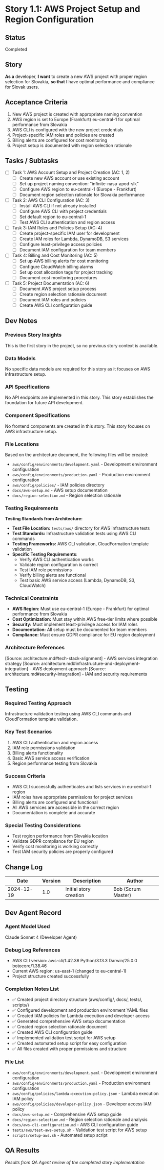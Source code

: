 # Story 1.1: AWS Project Setup and Region Configuration

## Status
Completed

## Story
**As a** developer,
**I want** to create a new AWS project with proper region selection for Slovakia,
**so that** I have optimal performance and compliance for Slovak users.

## Acceptance Criteria
1. New AWS project is created with appropriate naming convention
2. AWS region is set to Europe (Frankfurt) eu-central-1 for optimal performance from Slovakia
3. AWS CLI is configured with the new project credentials
4. Project-specific IAM roles and policies are created
5. Billing alerts are configured for cost monitoring
6. Project setup is documented with region selection rationale

## Tasks / Subtasks
- [ ] Task 1: AWS Account Setup and Project Creation (AC: 1, 2)
  - [ ] Create new AWS account or use existing account
  - [ ] Set up project naming convention: "infinite-nasa-apod-slk"
  - [ ] Configure AWS region to eu-central-1 (Europe - Frankfurt)
  - [ ] Document region selection rationale for Slovakia performance
- [ ] Task 2: AWS CLI Configuration (AC: 3)
  - [ ] Install AWS CLI if not already installed
  - [ ] Configure AWS CLI with project credentials
  - [ ] Set default region to eu-central-1
  - [ ] Test AWS CLI authentication and region access
- [ ] Task 3: IAM Roles and Policies Setup (AC: 4)
  - [ ] Create project-specific IAM user for development
  - [ ] Create IAM roles for Lambda, DynamoDB, S3 services
  - [ ] Configure least-privilege access policies
  - [ ] Document IAM configuration for team members
- [ ] Task 4: Billing and Cost Monitoring (AC: 5)
  - [ ] Set up AWS billing alerts for cost monitoring
  - [ ] Configure CloudWatch billing alarms
  - [ ] Set up cost allocation tags for project tracking
  - [ ] Document cost monitoring procedures
- [ ] Task 5: Project Documentation (AC: 6)
  - [ ] Document AWS project setup process
  - [ ] Create region selection rationale document
  - [ ] Document IAM roles and policies
  - [ ] Create AWS CLI configuration guide

## Dev Notes

### Previous Story Insights
This is the first story in the project, so no previous story context is available.

### Data Models
No specific data models are required for this story as it focuses on AWS infrastructure setup.

### API Specifications
No API endpoints are implemented in this story. This story establishes the foundation for future API development.

### Component Specifications
No frontend components are created in this story. This story focuses on AWS infrastructure setup.

### File Locations
Based on the architecture document, the following files will be created:
- `aws/config/environments/development.yaml` - Development environment configuration
- `aws/config/environments/production.yaml` - Production environment configuration
- `aws/config/policies/` - IAM policies directory
- `docs/aws-setup.md` - AWS setup documentation
- `docs/region-selection.md` - Region selection rationale

### Testing Requirements
**Testing Standards from Architecture:**
- **Test File Location:** `tests/aws/` directory for AWS infrastructure tests
- **Test Standards:** Infrastructure validation tests using AWS CLI commands
- **Testing Frameworks:** AWS CLI validation, CloudFormation template validation
- **Specific Testing Requirements:**
  - Verify AWS CLI authentication works
  - Validate region configuration is correct
  - Test IAM role permissions
  - Verify billing alerts are functional
  - Test basic AWS service access (Lambda, DynamoDB, S3, CloudWatch)

### Technical Constraints
- **AWS Region:** Must use eu-central-1 (Europe - Frankfurt) for optimal performance from Slovakia
- **Cost Optimization:** Must stay within AWS free-tier limits where possible
- **Security:** Must implement least-privilege access for IAM roles
- **Documentation:** All setup must be documented for team members
- **Compliance:** Must ensure GDPR compliance for EU region deployment

### Architecture References
[Source: architecture.md#tech-stack-alignment] - AWS services integration strategy
[Source: architecture.md#infrastructure-and-deployment-integration] - AWS deployment approach
[Source: architecture.md#security-integration] - IAM and security requirements

## Testing
### Required Testing Approach
Infrastructure validation testing using AWS CLI commands and CloudFormation template validation.

### Key Test Scenarios
1. AWS CLI authentication and region access
2. IAM role permissions validation
3. Billing alerts functionality
4. Basic AWS service access verification
5. Region performance testing from Slovakia

### Success Criteria
- AWS CLI successfully authenticates and lists services in eu-central-1 region
- IAM roles have appropriate permissions for project services
- Billing alerts are configured and functional
- All AWS services are accessible in the correct region
- Documentation is complete and accurate

### Special Testing Considerations
- Test region performance from Slovakia location
- Validate GDPR compliance for EU region
- Verify cost monitoring is working correctly
- Test IAM security policies are properly configured

## Change Log
| Date | Version | Description | Author |
|------|---------|-------------|---------|
| 2024-12-19 | 1.0 | Initial story creation | Bob (Scrum Master) |

## Dev Agent Record

### Agent Model Used
Claude Sonnet 4 (Developer Agent)

### Debug Log References
- AWS CLI version: aws-cli/1.42.38 Python/3.13.3 Darwin/25.0.0 botocore/1.38.46
- Current AWS region: us-east-1 (changed to eu-central-1)
- Project structure created successfully

### Completion Notes List
- ✅ Created project directory structure (aws/config/, docs/, tests/, scripts/)
- ✅ Configured development and production environment YAML files
- ✅ Created IAM policies for Lambda execution and developer access
- ✅ Generated comprehensive AWS setup documentation
- ✅ Created region selection rationale document
- ✅ Created AWS CLI configuration guide
- ✅ Implemented validation test script for AWS setup
- ✅ Created automated setup script for easy configuration
- ✅ All files created with proper permissions and structure

### File List
- `aws/config/environments/development.yaml` - Development environment configuration
- `aws/config/environments/production.yaml` - Production environment configuration
- `aws/config/policies/lambda-execution-policy.json` - Lambda execution IAM policy
- `aws/config/policies/developer-policy.json` - Developer access IAM policy
- `docs/aws-setup.md` - Comprehensive AWS setup guide
- `docs/region-selection.md` - Region selection rationale and analysis
- `docs/aws-cli-configuration.md` - AWS CLI configuration guide
- `tests/aws/test-aws-setup.sh` - Validation test script for AWS setup
- `scripts/setup-aws.sh` - Automated setup script

## QA Results
*Results from QA Agent review of the completed story implementation*
